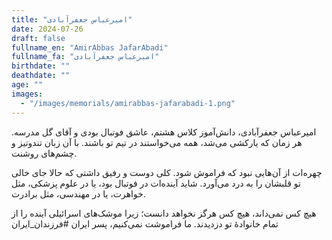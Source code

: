 ```yaml
---
title: "امیرعباس جعفرآبادی"
date: 2024-07-26
draft: false
fullname_en: "AmirAbbas JafarAbadi"
fullname_fa: "امیرعباس جعفرآبادی"
birthdate: ""
deathdate: ""
age: ""
images:
  - "/images/memorials/amirabbas-jafarabadi-1.png"
---
```


امیرعباس جعفرآبادی،
دانش‌آموز کلاس هشتم،
عاشق فوتبال بودی و آقای گل مدرسه. هر زمان که یارکشی می‌شد، همه می‌خواستند در تیم تو باشند. با آن زبان تندوتیز و چشم‌های روشنت.

 چهره‌ات از آن‌هایی نبود که فراموش شود. کلی دوست و رفیق داشتی که حالا جای خالی تو قلبشان را به درد می‌آورد. شاید آینده‌ات در فوتبال بود، یا در علوم پزشکی، مثل خواهرت، یا در مهندسی، مثل برادرت.

 هیچ کس نمی‌داند، هیچ کس هرگز نخواهد دانست؛ زیرا موشک‌های اسرائیلی آینده را از تمام خانوادۀ تو دزدیدند. ما فراموشت نمی‌کنیم، پسر ایران
#فرزندان_ایران
